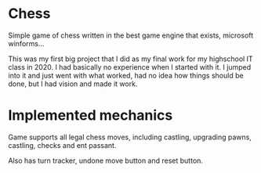 # Chess

Simple game of chess written in the best game engine that exists, microsoft winforms...

This was my first big project that I did as my final work for my highschool IT class in 2020. I had basically no experience when I started with it. 
I jumped into it and just went with what worked, had no idea how things should be done,
but I had vision and made it work.

# Implemented mechanics

Game supports all legal chess moves, including castling, upgrading pawns, castling, checks and ent passant.

Also has turn tracker, undone move button and reset button.
